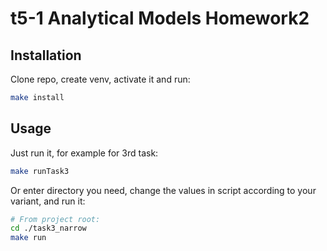 # t5-1 Analytical Models Homework2
## Installation
Clone repo, create venv, activate it
and run:
```sh
make install
```

## Usage
Just run it, for example for 3rd task:
```sh
make runTask3
```

Or enter directory you need, change the values in script according to your
variant, and run it:
```sh
# From project root:
cd ./task3_narrow
make run
```
